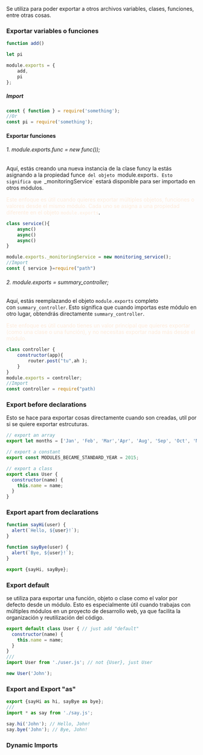 Se utiliza para poder exportar a otros archivos variables, clases, funciones, entre otras cosas.

### Exportar variables o funciones
```js
function add()

let pi

module.exports = {
    add,
    pi
};
```
##### Import 
```js
const { function } = require('something');
//Or
const pi = require('something');
```

#### Exportar funciones 

###### 1. module.exports.func = new func());

Aquí, estás creando una nueva instancia de la clase funcy la estás asignando a la propiedad funce` del objeto `module.exports`. Esto significa que `_monitoringService` estará disponible para ser importado en otros módulos.

<font color="#fdeada">Este enfoque es útil cuando quieres exportar múltiples objetos, funciones o valores desde el mismo módulo. Cada uno se asigna a una propiedad diferente en el objeto `module.exports`</font>.
```js
class service(){
	async()
	async()
	async()
}

module.exports._monitoringService = new monitoring_service();
//Import
const { service }=require("path")

```
###### 2. module.exports = summary_controller; 
  
Aquí, estás reemplazando el objeto `module.exports` completo con `summary_controller`. Esto significa que cuando importas este módulo en otro lugar, obtendrás directamente `summary_controller`.

<font color="#fdeada">Este enfoque es útil cuando tienes un valor principal que quieres exportar (como una clase o una función), y no necesitas exportar nada más desde el módulo.</font>

```js
class controller {
    constructor(app){
        router.post("tu",ah );
    }
}
module.exports = controller;
//Import
const controller = require("path)
```

### Export before declarations
Esto se hace para exportar cosas directamente cuando son creadas, util por si se quiere exportar estrcuturas.
```js
// export an array
export let months = ['Jan', 'Feb', 'Mar','Apr', 'Aug', 'Sep', 'Oct', 'Nov', 'Dec'];

// export a constant
export const MODULES_BECAME_STANDARD_YEAR = 2015;

// export a class
export class User {
  constructor(name) {
    this.name = name;
  }
}
```

### Export apart from declarations
```js
function sayHi(user) {
  alert(`Hello, ${user}!`);
}

function sayBye(user) {
  alert(`Bye, ${user}!`);
}

export {sayHi, sayBye};
```

### Export default
se utiliza para exportar una función, objeto o clase como el valor por defecto desde un módulo. Esto es especialmente útil cuando trabajas con múltiples módulos en un proyecto de desarrollo web, ya que facilita la organización y reutilización del código.
```js
export default class User { // just add "default"
  constructor(name) {
    this.name = name;
  }
}
///
import User from './user.js'; // not {User}, just User

new User('John');
```

### Export and Export "as"

```js
export {sayHi as hi, sayBye as bye};
///
import * as say from './say.js';

say.hi('John'); // Hello, John!
say.bye('John'); // Bye, John!
```

### Dynamic Imports

